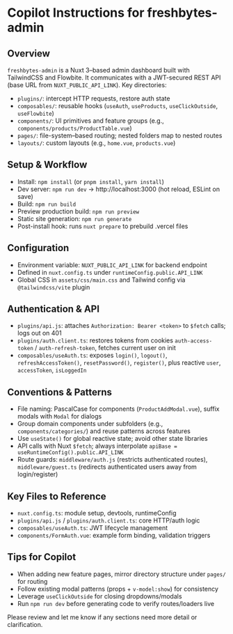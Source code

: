 # Copilot Instructions for freshbytes-admin

## Overview
`freshbytes-admin` is a Nuxt 3–based admin dashboard built with TailwindCSS and Flowbite.
It communicates with a JWT-secured REST API (base URL from `NUXT_PUBLIC_API_LINK`).
Key directories:
- `plugins/`: intercept HTTP requests, restore auth state
- `composables/`: reusable hooks (`useAuth`, `useProducts`, `useClickOutside`, `useFlowbite`)
- `components/`: UI primitives and feature groups (e.g., `components/products/ProductTable.vue`)
- `pages/`: file-system–based routing; nested folders map to nested routes
- `layouts/`: custom layouts (e.g., `home.vue`, `products.vue`)

## Setup & Workflow
- Install: `npm install` (or `pnpm install`, `yarn install`)
- Dev server: `npm run dev` → http://localhost:3000 (hot reload, ESLint on save)
- Build: `npm run build`
- Preview production build: `npm run preview`
- Static site generation: `npm run generate`
- Post-install hook: runs `nuxt prepare` to prebuild .vercel files

## Configuration
- Environment variable: `NUXT_PUBLIC_API_LINK` for backend endpoint
- Defined in `nuxt.config.ts` under `runtimeConfig.public.API_LINK`
- Global CSS in `assets/css/main.css` and Tailwind config via `@tailwindcss/vite` plugin

## Authentication & API
- `plugins/api.js`: attaches `Authorization: Bearer <token>` to `$fetch` calls; logs out on 401
- `plugins/auth.client.ts`: restores tokens from cookies `auth-access-token` / `auth-refresh-token`, fetches current user on init
- `composables/useAuth.ts`: exposes `login()`, `logout()`, `refreshAccessToken()`, `resetPassword()`, `register()`, plus reactive `user`, `accessToken`, `isLoggedIn`

## Conventions & Patterns
- File naming: PascalCase for components (`ProductAddModal.vue`), suffix modals with `Modal` for dialogs
- Group domain components under subfolders (e.g., `components/categories/`) and reuse patterns across features
- Use `useState()` for global reactive state; avoid other state libraries
- API calls with Nuxt `$fetch`; always interpolate `apiBase = useRuntimeConfig().public.API_LINK`
- Route guards: `middleware/auth.js` (restricts authenticated routes), `middleware/guest.ts` (redirects authenticated users away from login/register)

## Key Files to Reference
- `nuxt.config.ts`: module setup, devtools, runtimeConfig
- `plugins/api.js` / `plugins/auth.client.ts`: core HTTP/auth logic
- `composables/useAuth.ts`: JWT lifecycle management
- `components/FormAuth.vue`: example form binding, validation triggers

## Tips for Copilot
- When adding new feature pages, mirror directory structure under `pages/` for routing
- Follow existing modal patterns (props + `v-model:show`) for consistency
- Leverage `useClickOutside` for closing dropdowns/modals
- Run `npm run dev` before generating code to verify routes/loaders live

Please review and let me know if any sections need more detail or clarification.
